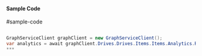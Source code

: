 #### Sample Code
#sample-code 

```C#

GraphServiceClient graphClient = new GraphServiceClient();
var analytics = await graphClient.Drives.Drives.Items.Items.Analytics.Request().GetAsync();
*** 

```
